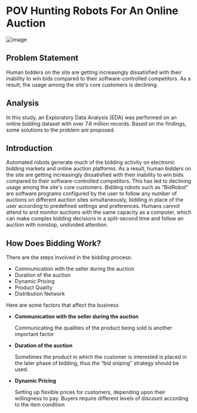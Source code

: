 # POV Hunting Robots For An Online Auction
![image](https://github.com/user-attachments/assets/472b4fc3-e80c-4d5f-9f46-b63f78d8b377)

## Problem Statement
Human bidders on the site are getting increasingly dissatisfied with their inability to win bids compared to their software-controlled competitors. As a result, the usage among the site's core customers is declining.

## Analysis
In this study, an Exploratory Data Analysis (EDA) was performed on an online bidding dataset with over 7.6 million records. Based on the findings, some solutions to the problem are proposed.

## Introduction
Automated robots generate much of the bidding activity on electronic bidding markets and online auction platforms. As a result, human bidders on the site are getting increasingly dissatisfied with their inability to win bids compared to their software-controlled competitors. This has led to declining usage among the site's core customers. Bidding robots such as “BidRobot” are software programs configured by the user to follow any number of auctions on different auction sites simultaneously, bidding in place of the user according to predefined settings and preferences. 
Humans cannot attend to and monitor auctions with the same capacity as a computer, which can make complex bidding decisions in a split-second time and follow an auction with nonstop, undivided attention.

## How Does Bidding Work?
There are the  steps involved in the bidding process:
- Communication with the seller during the auction
- Duration of the auction
- Dynamic Pricing
- Product Quality
- Distribution Network


Here are some factors that affect the business 

- **Communication with the seller during the auction**

  Communicating the qualities of the product being sold is another important factor
- **Duration of the auction**

  Sometimes the product in which the customer is interested is placed in the later phase of bidding, thus the “bid sniping” strategy should be used.
- **Dynamic Pricing**

  Setting up flexible prices for customers, depending upon their willingness to pay. Buyers require different levels of discount according to the item condition



